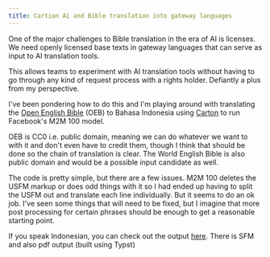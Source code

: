 ```yaml
---
title: Cartion Ai and Bible translation into gateway languages
---
```


One of the major challenges to Bible translation in the era of AI is licenses. We need openly licensed base texts in gateway languages that can serve as input to AI translation tools. 

This allows teams to experiment with AI translation tools without having to go through any kind of request process with a rights holder. Defiantly a plus from my perspective. 

I've been pondering how to do this and I'm playing around with translating the [Open English Bible](https://openenglishbible.org/oeb/2022.1/read/) (OEB) to Bahasa Indonesia using [Carton](https://github.com/VivekPanyam/carton) to run Facebook's M2M 100 model.

OEB is CC0 i.e. public domain, meaning we can do whatever we want to with it and don't even have to credit them, though I think that should be done so the chain of translation is clear. The World English Bible is also public domain and would be a possible input candidate as well.

The code is pretty simple, but there are a few issues. M2M 100 deletes the USFM markup or does odd things with it so I had ended up having to split the USFM out and translate each line individually. But it seems to do an ok job. I've seen some things that will need to be fixed, but I imagine that more post processing for certain phrases should be enough to get a reasonable starting point. 

If you speak Indonesian, you can check out the output [here](https://github.com/tjwoodhouse/open-Indonesian-Bible). There is SFM and also pdf output (built using Typst)
